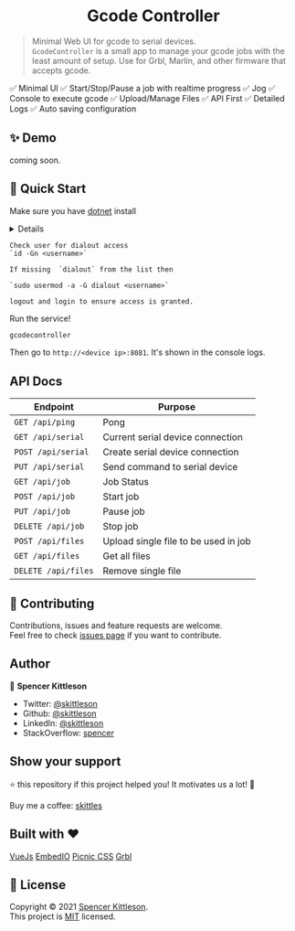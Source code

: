 ﻿<h1 align="center">Gcode Controller </h1>


> Minimal Web UI for gcode to serial devices.<br /> `GcodeController` is a small app to manage your gcode jobs with the least amount of setup.  Use for Grbl, Marlin, and other firmware that accepts gcode.

✅ Minimal UI
✅ Start/Stop/Pause a job with realtime progress
✅ Jog
✅ Console to execute gcode
✅ Upload/Manage Files
✅ API First
✅ Detailed Logs
✅ Auto saving configuration

## ✨ Demo

coming soon.



## 🚀 Quick Start

Make sure you have [dotnet](https://dotnet.microsoft.com/) install

<summary>
	<details>Grant dialout access *nix based machine for non sudo users (Linux, Mac)</details>
	
	Check user for dialout access
	`id -Gn <username>`

	If missing  `dialout` from the list then

	`sudo usermod -a -G dialout <username>`

	logout and login to ensure access is granted.
</summary>

Run the service!

```sh
gcodecontroller
```

Then go to `http://<device ip>:8081`. It's shown in the console logs.

## API Docs

| **Endpoint**        | **Purpose**                          |
| ------------------- | ------------------------------------ |
| `GET /api/ping`     | Pong                                 |
| `GET /api/serial`   | Current serial device connection     |
| `POST /api/serial`  | Create serial device connection      |
| `PUT /api/serial`   | Send command to serial device        |
| `GET /api/job`      | Job Status                           |
| `POST /api/job`     | Start job                            |
| `PUT /api/job`      | Pause job                            |
| `DELETE /api/job`   | Stop  job                            |
| `POST /api/files`   | Upload single file to be used in job |
| `GET /api/files`    | Get all files                        |
| `DELETE /api/files` | Remove single file                   |

## 🤝 Contributing

Contributions, issues and feature requests are welcome.<br />
Feel free to check [issues page](https://github.com/skittleson/GcodeController/issues) if you want to contribute.<br />

## Author

👤 **Spencer Kittleson**

- Twitter: [@skittleson](https://twitter.com/skittleson)
- Github: [@skittleson](https://github.com/skittleson)
- LinkedIn: [@skittleson](https://www.linkedin.com/in/skittleson)
- StackOverflow: [spencer](https://stackoverflow.com/users/2414540/spencer)

## Show your support

⭐️ this repository if this project helped you! It motivates us a lot! 👋

Buy me a coffee: <a href="https://www.buymeacoffee.com/skittles">skittles</a><br />

## Built with ♥

[VueJs](https://vuejs.org/)
[EmbedIO](https://unosquare.github.io/embedio/)
[Picnic CSS](https://picnicss.com/)
[Grbl](https://github.com/grbl/grbl)

## 📝 License

Copyright © 2021 [Spencer Kittleson](https://github.com/skittleson).<br />
This project is [MIT](https://github.com/skittleson/GcodeController/blob/master/LICENSE) licensed.
